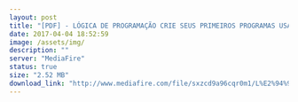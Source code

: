 ```yaml
---
layout: post
title: "[PDF] - LÓGICA DE PROGRAMAÇÃO CRIE SEUS PRIMEIROS PROGRAMAS USANDO JAVASCRIPT E HTML"
date: 2017-04-04 18:52:59
image: /assets/img/
description: ""
server: "MediaFire"
status: true
size: "2.52 MB"
download_link: "http://www.mediafire.com/file/sxzcd9a96cqr0m1/L%E2%94%9C%E2%94%82gica_de_programacao_Crie_seus_primeiros_programas_usando_JavaScript_e_HTML.pdf"
---
```

